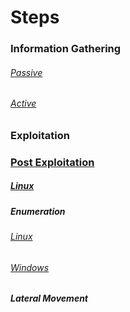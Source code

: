 # Steps

### Information Gathering
###### [Passive](../Tools/PassiveRecon/README.md)
###### [Active](../Tools/ActiveRecon/README.md)

### Exploitation

### [Post Exploitation](PostExploitation/README.md)
##### [Linux](PostExploitation/Linux/README.md)
##### Enumeration
###### [Linux](Enumeration./FromTarget/Linux/README.md)
###### [Windows](Enumeration./FromTarget/Windows/README.md)
##### Lateral Movement